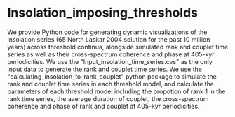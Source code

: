 # Insolation_imposing_thresholds
We provide Python code for generating dynamic visualizations of the insolation series (65 North Laskar 2004 solution for the past 10 million years) across threshold continua, alongside simulated rank and couplet time series as well as their cross-spectrum coherence and phase at 405-kyr periodicities.
We use the "Input_insolation_time_series.cvs" as the only input data to generate the rank and couplet time series.
We use the "calculating_insolation_to_rank_couplet" python package to simulate the rank and couplet time series in each threshold model, and calculate the parameters of each threshold model including the propotion of rank 1 in the rank time series, the average duration of couplet, the cross-spectrum coherence and phase of rank and couplet at 405-kyr periodicities. 

